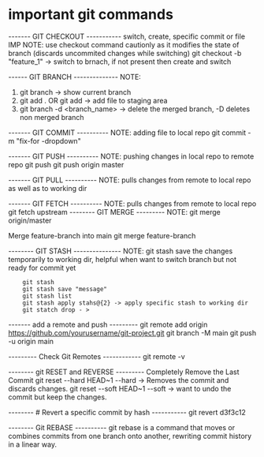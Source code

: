 # important git commands


------- GIT CHECKOUT ----------- switch, create, specific commit or file
IMP NOTE: use checkout command cautionly as it modifies the state of branch (discards uncommited changes while switching)
    git checkout -b "feature_1" ->  switch to brnach, if not present then create and switch

------ GIT BRANCH --------------
NOTE: 
1. git branch -> show current branch
3. git add . OR git add <filename> -> add file to staging area
4. git branch -d <branch_name> -> delete the merged branch, -D deletes non merged branch

------- GIT COMMIT ----------
NOTE: adding file to local repo
    git commit -m "fix-for -dropdown"

------- GIT PUSH ----------
NOTE: pushing changes in local repo to remote repo
    git push <remote repo name> <branch name>
    git push origin master

------- GIT PULL ----------
NOTE: pulls changes from remote to local repo as well as to working dir

------- GIT FETCH ----------
NOTE: pulls changes from remote to local repo
    git fetch upstream
-------- GIT MERGE ---------
NOTE: 
    git merge origin/master

Merge feature-branch into main
    git merge feature-branch

-------- GIT STASH ---------------
NOTE: git stash save the changes temporarily to working dir, helpful when want to switch branch but not ready for commit yet
    
        git stash
        git stash save "message"
        git stash list
        git stash apply stahs@{2} -> apply specific stash to working dir
        git statch drop - > 

------- add a remote and push ---------
    git remote add origin https://github.com/yourusername/git-project.git 
    git branch -M main git push -u origin main

---------  Check Git Remotes ------------
    git remote -v

-------- git RESET and REVERSE ---------
    Completely Remove the Last Commit
        git reset --hard HEAD~1   --hard -> Removes the commit and discards changes.
        git reset --soft HEAD~1   --soft -> want to undo the commit but keep the changes.

-------- # Revert a specific commit by hash -----------
    git revert d3f3c12

-------- Git REBASE ----------
git rebase is a command that moves or combines commits from one branch onto another, rewriting commit history in a linear way.